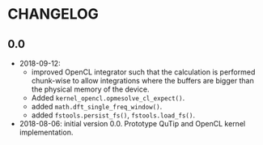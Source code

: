# CHANGELOG

## 0.0
- 2018-09-12:
    - improved OpenCL integrator such that the calculation is performed chunk-wise
      to allow integrations where the buffers are bigger than the physical memory
      of the device.
    - Added `kernel_opencl.opmesolve_cl_expect()`.
    - added `math.dft_single_freq_window()`.
    - added `fstools.persist_fs()`, `fstools.load_fs()`.
- 2018-08-06: initial version 0.0. Prototype QuTip and OpenCL kernel implementation.